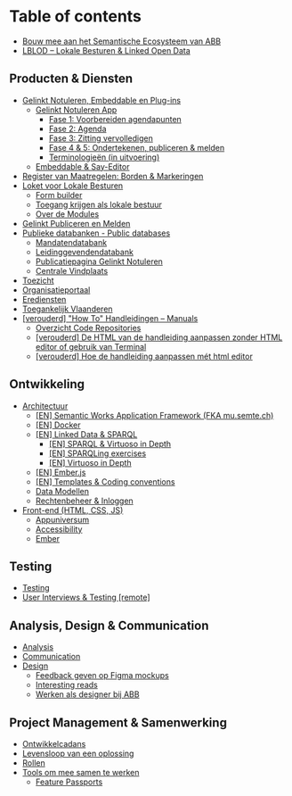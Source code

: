 # Table of contents

* [Bouw mee aan het Semantische Ecosysteem van ABB](README.md)
* [LBLOD – Lokale Besturen & Linked Open Data](lblod-lokale-besturen-and-linked-open-data.md)

## Producten & Diensten <a id="producten-en-diensten"></a>

* [Gelinkt Notuleren, Embeddable en Plug-ins](producten-en-diensten/gelinkt-notuleren/README.md)
  * [Gelinkt Notuleren App](producten-en-diensten/gelinkt-notuleren/gelinkt-notuleren-app/README.md)
    * [Fase 1: Voorbereiden agendapunten](producten-en-diensten/gelinkt-notuleren/gelinkt-notuleren-app/fase-1-voorbereiden-agendapunten.md)
    * [Fase 2: Agenda](producten-en-diensten/gelinkt-notuleren/gelinkt-notuleren-app/fase-2-agenda.md)
    * [Fase 3: Zitting vervolledigen](producten-en-diensten/gelinkt-notuleren/gelinkt-notuleren-app/fase-3-zitting-vervolledigen.md)
    * [Fase 4 & 5: Ondertekenen, publiceren & melden](producten-en-diensten/gelinkt-notuleren/gelinkt-notuleren-app/gelinkt-notuleren-ondersteunt-gelinkt-publiceren.md)
    * [Terminologieën \(in uitvoering\)](producten-en-diensten/gelinkt-notuleren/gelinkt-notuleren-app/terminologieen.md)
  * [Embeddable & Say-Editor](producten-en-diensten/gelinkt-notuleren/embeddable.md)
* [Register van Maatregelen: Borden & Markeringen](producten-en-diensten/register-van-maatregelen-borden-and-markeringen.md)
* [Loket voor Lokale Besturen](producten-en-diensten/loket-voor-lokale-besturen/README.md)
  * [Form builder](producten-en-diensten/loket-voor-lokale-besturen/form-builder.md)
  * [Toegang krijgen als lokale bestuur](producten-en-diensten/loket-voor-lokale-besturen/toegang-krijgen-als-lokale-bestuur.md)
  * [Over de Modules](producten-en-diensten/loket-voor-lokale-besturen/over-de-modules.md)
* [Gelinkt Publiceren en Melden](producten-en-diensten/melden.md)
* [Publieke databanken - Public databases](producten-en-diensten/wikis-and-publieke-databanken-public-databases/README.md)
  * [Mandatendatabank](producten-en-diensten/wikis-and-publieke-databanken-public-databases/mandatendatabank.md)
  * [Leidinggevendendatabank](producten-en-diensten/wikis-and-publieke-databanken-public-databases/leidinggevendendatabank.md)
  * [Publicatiepagina Gelinkt Notuleren](producten-en-diensten/wikis-and-publieke-databanken-public-databases/publicatiepagina-gelinkt-notuleren.md)
  * [Centrale Vindplaats](producten-en-diensten/wikis-and-publieke-databanken-public-databases/centrale-vindplaats.md)
* [Toezicht](producten-en-diensten/toezicht.md)
* [Organisatieportaal](producten-en-diensten/contacthub.md)
* [Erediensten](producten-en-diensten/erediensten.md)
* [Toegankelijk Vlaanderen](producten-en-diensten/toegankelijk-vlaanderen.md)
* [\[verouderd\] "How To" Handleidingen – Manuals](producten-en-diensten/handleidingen-manuals/README.md)
  * [Overzicht Code Repositories](producten-en-diensten/handleidingen-manuals/overzicht-code-repositories.md)
  * [\[verouderd\] De HTML van de handleiding aanpassen zonder HTML editor of gebruik van Terminal](producten-en-diensten/handleidingen-manuals/de-html-van-de-handleiding-aanpassen-zonder-html-editor-of-gebruik-van-terminal.md)
  * [\[verouderd\] Hoe de handleiding aanpassen mét html editor](producten-en-diensten/handleidingen-manuals/untitled.md)

## Ontwikkeling

* [Architectuur](ontwikkeling/architectuur/README.md)
  * [\[EN\] Semantic Works Application Framework \(FKA mu.semte.ch\)](ontwikkeling/architectuur/semantic-works-application-framework.md)
  * [\[EN\] Docker](ontwikkeling/architectuur/docker.md)
  * [\[EN\] Linked Data & SPARQL](ontwikkeling/architectuur/linked-data-and-sparql/README.md)
    * [\[EN\] SPARQL & Virtuoso in Depth](ontwikkeling/architectuur/linked-data-and-sparql/en-sparql-and-virtuoso-in-depth.md)
    * [\[EN\] SPARQLing exercises](ontwikkeling/architectuur/linked-data-and-sparql/en-sparqling-exercises.md)
    * [\[EN\] Virtuoso in Depth](ontwikkeling/architectuur/linked-data-and-sparql/en-virtuoso-in-depth.md)
  * [\[EN\] Ember.js](ontwikkeling/architectuur/ember.js.md)
  * [\[EN\] Templates & Coding conventions](ontwikkeling/architectuur/en-templates-and-coding-conventions.md)
  * [Data Modellen](ontwikkeling/architectuur/data-modellen.md)
  * [Rechtenbeheer & Inloggen](ontwikkeling/architectuur/rechtenbeheer-and-inloggen.md)
* [Front-end \(HTML, CSS, JS\)](ontwikkeling/front-end/README.md)
  * [Appuniversum](ontwikkeling/front-end/css.md)
  * [Accessibility](ontwikkeling/front-end/accessibility.md)
  * [Ember](ontwikkeling/front-end/ember.md)

## Testing

* [Testing](testing/testing.md)
* [User Interviews & Testing \[remote\]](testing/user-interviews-and-testing.md)

## Analysis, Design & Communication

* [Analysis](analysis-design-and-communication/analysis.md)
* [Communication](analysis-design-and-communication/communication.md)
* [Design](analysis-design-and-communication/design/README.md)
  * [Feedback geven op Figma mockups](analysis-design-and-communication/design/feedback-geven-op-figma-mockups.md)
  * [Interesting reads](analysis-design-and-communication/design/design-systems.md)
  * [Werken als designer bij ABB](analysis-design-and-communication/design/werken-als-designer-bij-abb.md)

## Project Management & Samenwerking <a id="project-management-and-working-together"></a>

* [Ontwikkelcadans](project-management-and-working-together/de-ontwikkelcadans.md)
* [Levensloop van een oplossing](project-management-and-working-together/niveaus-in-de-werking.md)
* [Rollen](project-management-and-working-together/rollen.md)
* [Tools om mee samen te werken](project-management-and-working-together/working-together-and-product/README.md)
  * [Feature Passports](project-management-and-working-together/working-together-and-product/feature-passports.md)

